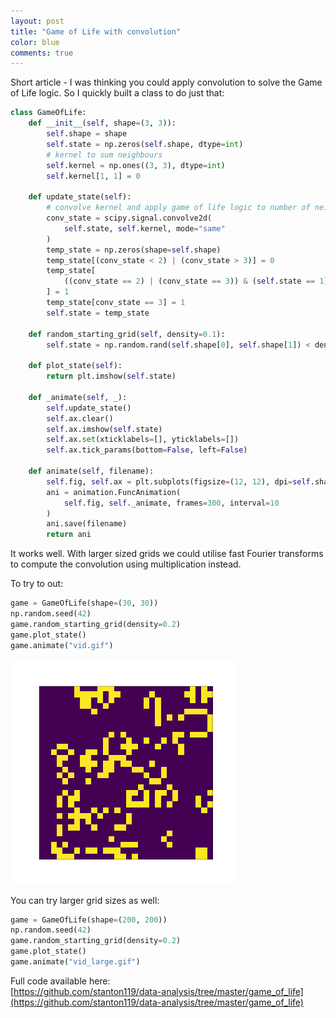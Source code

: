 ```yaml
---
layout: post
title: "Game of Life with convolution"
color: blue
comments: true
---
```


Short article - I was thinking you could apply convolution to solve the Game of Life logic.
So I quickly built a class to do just that:

```python
class GameOfLife:
    def __init__(self, shape=(3, 3)):
        self.shape = shape
        self.state = np.zeros(self.shape, dtype=int)
        # kernel to sum neighbours
        self.kernel = np.ones((3, 3), dtype=int)
        self.kernel[1, 1] = 0

    def update_state(self):
        # convolve kernel and apply game of life logic to number of neighbours
        conv_state = scipy.signal.convolve2d(
            self.state, self.kernel, mode="same"
        )
        temp_state = np.zeros(shape=self.shape)
        temp_state[(conv_state < 2) | (conv_state > 3)] = 0
        temp_state[
            ((conv_state == 2) | (conv_state == 3)) & (self.state == 1)
        ] = 1
        temp_state[conv_state == 3] = 1
        self.state = temp_state

    def random_starting_grid(self, density=0.1):
        self.state = np.random.rand(self.shape[0], self.shape[1]) < density

    def plot_state(self):
        return plt.imshow(self.state)

    def _animate(self, _):
        self.update_state()
        self.ax.clear()
        self.ax.imshow(self.state)
        self.ax.set(xticklabels=[], yticklabels=[])
        self.ax.tick_params(bottom=False, left=False)

    def animate(self, filename):
        self.fig, self.ax = plt.subplots(figsize=(12, 12), dpi=self.shape[0])
        ani = animation.FuncAnimation(
            self.fig, self._animate, frames=300, interval=10
        )
        ani.save(filename)
        return ani
```

It works well. With larger sized grids we could utilise fast Fourier transforms to compute the convolution using multiplication instead.

To try to out:
```python
game = GameOfLife(shape=(30, 30))
np.random.seed(42)
game.random_starting_grid(density=0.2)
game.plot_state()
game.animate("vid.gif")
```

![gif](https://raw.githubusercontent.com/stanton119/data-analysis/master/game_of_life/vid.gif)


You can try larger grid sizes as well:
```python
game = GameOfLife(shape=(200, 200))
np.random.seed(42)
game.random_starting_grid(density=0.2)
game.plot_state()
game.animate("vid_large.gif")
```

Full code available here:  
[https://github.com/stanton119/data-analysis/tree/master/game_of_life](https://github.com/stanton119/data-analysis/tree/master/game_of_life)